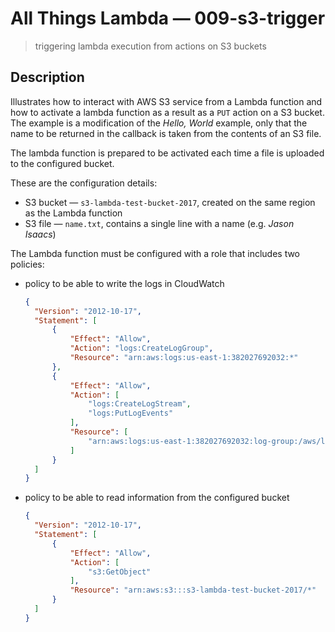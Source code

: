 # All Things Lambda &mdash; 009-s3-trigger
> triggering lambda execution from actions on S3 buckets

## Description
Illustrates how to interact with AWS S3 service from a Lambda function and how to activate a lambda function as a result as a `PUT` action on a S3 bucket. 
The example is a modification of the *Hello, World* example, only that the name to be returned in the callback is taken from the contents of an S3 file. 

The lambda function is prepared to be activated each time a file is uploaded to the configured bucket.

These are the configuration details:
+ S3 bucket &mdash; `s3-lambda-test-bucket-2017`, created on the same region as the Lambda function
+ S3 file &mdash; `name.txt`, contains a single line with a name (e.g. *Jason Isaacs*)


The Lambda function must be configured with a role that includes two policies:
+ policy to be able to write the logs in CloudWatch
  ```json
  {
    "Version": "2012-10-17",
    "Statement": [
        {
            "Effect": "Allow",
            "Action": "logs:CreateLogGroup",
            "Resource": "arn:aws:logs:us-east-1:382027692032:*"
        },
        {
            "Effect": "Allow",
            "Action": [
                "logs:CreateLogStream",
                "logs:PutLogEvents"
            ],
            "Resource": [
                "arn:aws:logs:us-east-1:382027692032:log-group:/aws/lambda/009-s3-event:*"
            ]
        }
    ]
  }
  ```

+ policy to be able to read information from the configured bucket
  ```json
  {
    "Version": "2012-10-17",
    "Statement": [
        {
            "Effect": "Allow",
            "Action": [
                "s3:GetObject"
            ],
            "Resource": "arn:aws:s3:::s3-lambda-test-bucket-2017/*"
        }
    ]
  }
  ```
